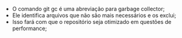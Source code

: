 * O comando git gc é uma abreviação para garbage collector;
* Ele identifica arquivos que não são mais necessários e os exclui;
* Isso fará com que o repositório seja otimizado em questões de performance;